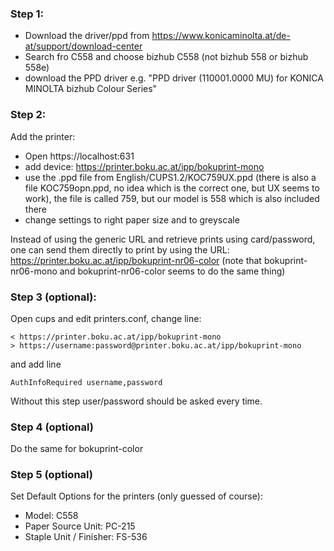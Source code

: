 
### Step 1:

- Download the driver/ppd from https://www.konicaminolta.at/de-at/support/download-center
- Search fro C558 and choose bizhub C558 (not bizhub 558 or bizhub 558e)
- download the PPD driver e.g. "PPD driver (110001.0000 MU) for KONICA MINOLTA bizhub Colour Series"

### Step 2:

Add the printer:

- Open https://localhost:631
- add device: https://printer.boku.ac.at/ipp/bokuprint-mono
- use the .ppd file from English/CUPS1.2/KOC759UX.ppd (there is also a file KOC759opn.ppd, no idea which is the correct one, but UX seems to work), the file is called 759, but our model is 558 which is also included there
- change settings to right paper size and to greyscale

Instead of using the generic URL and retrieve prints using card/password, one can send them directly to print by using the URL: https://printer.boku.ac.at/ipp/bokuprint-nr06-color (note that bokuprint-nr06-mono and bokuprint-nr06-color seems to do the same thing)

### Step 3 (optional):

Open cups and edit printers.conf, change line:

```
< https://printer.boku.ac.at/ipp/bokuprint-mono
> https://username:password@printer.boku.ac.at/ipp/bokuprint-mono
```

and add line

```
AuthInfoRequired username,password
```

Without this step user/password should be asked every time.

### Step 4 (optional)

Do the same for bokuprint-color

### Step 5 (optional)

Set Default Options for the printers (only guessed of course):

- Model: C558
- Paper Source Unit: PC-215
- Staple Unit / Finisher: FS-536
